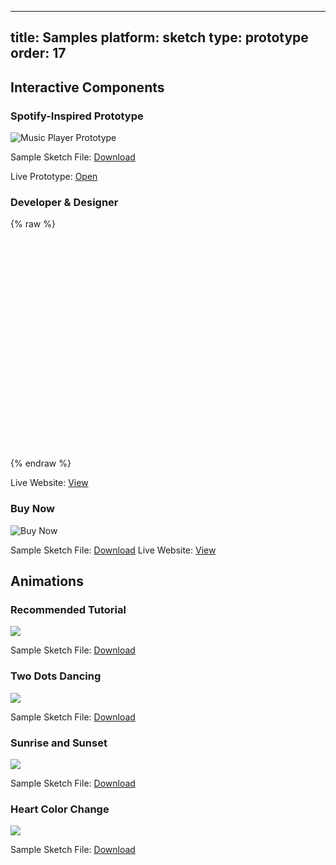 
---
title: Samples
platform: sketch
type: prototype
order: 17
---

## Interactive Components

### Spotify-Inspired Prototype

![Music Player Prototype](http://f.cl.ly/items/1n1a251W2j0U321o2b06/Music%20Player%20demo.gif)

Sample Sketch File: [Download](https://animaapp.s3.amazonaws.com/demo/Tutorial%20-%20Anima%20Music%20Player.sketch)

Live Prototype: [Open](https://music-player-sample.animaapp.io/)

### Developer & Designer

{% raw %}
<div id=XhHX5KPJKiy9O7 style="visibility: hidden;"><div class="animateddesigner-developer component"><div class="framedeveloper "><img class=rectangledeveloperbg src=https://img.animaapp.com/4DcMOGJ/animated-designer-developer-rectangle-des-bg.png><div class="nodependecies "><div class="group12 "><img class=oval2 src="https://img.animaapp.com/4DcMOGJ/animated-designer-developer-oval-2 1@2x.png"><div class="group8 "><div class="rectangle3 "></div><div class="rectangle31 "></div></div></div><img class=nodependenciesget src=https://img.animaapp.com/4DcMOGJ/animated-designer-developer-no-dependencies-get@2x.png></div><div class="states "><div class="group12copy "><img class=oval21 src="https://img.animaapp.com/4DcMOGJ/animated-designer-developer-oval-2 1@2x.png"><div class="group81 "><div class="rectangle32 "></div><div class="rectangle33 "></div></div></div><img class=statestransitions src=https://img.animaapp.com/4DcMOGJ/animated-designer-developer-states-transitions@2x.png></div><div class="codepen "><div class="group12copy2 "><img class=oval22 src="https://img.animaapp.com/4DcMOGJ/animated-designer-developer-oval-2 1@2x.png"><div class="group82 "><div class="rectangle34 "></div><div class="rectangle35 "></div></div></div><img class=codepenjsfiddleo src=https://img.animaapp.com/4DcMOGJ/animated-designer-developer-codepen-jsfiddle-o@2x.png></div><div class="animatednesteddev component"><div class="background "></div><img class=rectangledev src=https://img.animaapp.com/iwdeEO2/animated-nested-designer2-rectangle-3-copy-5@2x.png><div class="codeillus "><div class="a4 "><div class="stackedgroup "><div class="rectangle4copy11 "></div><div class="rectangle4copy12 "></div></div></div><div class="a3 "><div class="stackedgroup1 "><div class="rectangle4copy8 "></div><div class="rectangle4copy9 "></div><div class="rectangle4copy10 "></div><div class="rectangle4copy13 "></div><div class="rectangle4copy14 "></div></div></div><div class="a2 "><div class="rectangle4copy "></div><div class="rectangle4copy3 "></div><div class="rectangle4copy4 "></div><div class="rectangle4copy7 "></div></div><div class="a1 "><div class="rectangle4 "></div></div></div></div><div class="devicon "><img class=girl1 src=https://img.animaapp.com/4DcMOGJ/animated-designer-developer-girl1@2x.png><div class="codeoval "><img class=oval14 src=https://img.animaapp.com/4DcMOGJ/animated-designer-developer-oval-14@2x.png><img class=fill116 src=https://img.animaapp.com/4DcMOGJ/animated-designer-developer-fill-116@2x.png><img class=fill118 src=https://img.animaapp.com/4DcMOGJ/animated-designer-developer-fill-118@2x.png></div></div><img class=nomoreguesswork src=https://img.animaapp.com/4DcMOGJ/animated-designer-developer-no-more-guess-work@2x.png></div><div class="framedesigner "><img class=rectangledesbg src=https://img.animaapp.com/4DcMOGJ/animated-designer-developer-rectangle-des-bg.png><div class="group21 "><div class="group12copy3 "><img class=oval23 src="https://img.animaapp.com/4DcMOGJ/animated-designer-developer-oval-2 3@2x.png"><div class="group83 "><div class="rectangle36 "></div><div class="rectangle37 "></div></div></div><img class=workinsketchend src=https://img.animaapp.com/4DcMOGJ/animated-designer-developer-work-in-sketch-end-@2x.png></div><div class="group23 "><div class="group12copy4 "><img class=oval24 src="https://img.animaapp.com/4DcMOGJ/animated-designer-developer-oval-2 3@2x.png"><div class="group84 "><div class="rectangle38 "></div><div class="rectangle39 "></div></div></div><img class=createanimatedinte src=https://img.animaapp.com/4DcMOGJ/animated-designer-developer-create-animated-inte@2x.png></div><div class="group24 "><div class="group12copy5 "><img class=oval25 src="https://img.animaapp.com/4DcMOGJ/animated-designer-developer-oval-2 3@2x.png"><div class="group85 "><div class="rectangle310 "></div><div class="rectangle311 "></div></div></div><img class=exportcodehtml src=https://img.animaapp.com/4DcMOGJ/animated-designer-developer-export-code-html-@2x.png></div><img class=thenonhandwaving src=https://img.animaapp.com/4DcMOGJ/animated-designer-developer-the-non-hand-waving@2x.png><div class="animatednesteddesigner component"><div class="background "></div><img class=rectangle3copy5 src=https://img.animaapp.com/iwdeEO2/animated-nested-designer2-rectangle-3-copy-5@2x.png><img class=m1 src=https://img.animaapp.com/iwdeEO2/animated-nested-designer2-m1@2x.png><img class=r1 src=https://img.animaapp.com/iwdeEO2/animated-nested-designer2-r2@2x.png><img class=l1 src=https://img.animaapp.com/iwdeEO2/animated-nested-designer2-r2@2x.png><img class=m3 src=https://img.animaapp.com/iwdeEO2/animated-nested-designer2-m3@2x.png><img class=r3 src=https://img.animaapp.com/iwdeEO2/animated-nested-designer2-r3@2x.png><img class=l3 src=https://img.animaapp.com/iwdeEO2/animated-nested-designer2-r3@2x.png><img class=m2 src=https://img.animaapp.com/iwdeEO2/animated-nested-designer2-m2@2x.png><img class=r2 src=https://img.animaapp.com/iwdeEO2/animated-nested-designer2-r2@2x.png><img class=l2 src=https://img.animaapp.com/iwdeEO2/animated-nested-designer2-r2@2x.png></div><div class="desicon "><img class=boycopy src=https://img.animaapp.com/4DcMOGJ/animated-designer-developer-boy-copy@2x.png><img class=path18copy src=https://img.animaapp.com/4DcMOGJ/animated-designer-developer-path-18-copy@2x.png></div></div><img class=rectangle src=https://img.animaapp.com/4DcMOGJ/animated-designer-developer-rectangle--copy@2x.png><img class=rectanglecopy src=https://img.animaapp.com/4DcMOGJ/animated-designer-developer-rectangle--copy@2x.png><img class=iu2019madevelopergrey src=https://img.animaapp.com/4DcMOGJ/animated-designer-developer-iu2019m-a-developer-grey@2x.png><img class=iu2019madeveloperpink src=https://img.animaapp.com/4DcMOGJ/animated-designer-developer-iu2019m-a-developer-pink@2x.png><img class=iu2019madesignergrey src=https://img.animaapp.com/4DcMOGJ/animated-designer-developer-iu2019m-a-designer-grey@2x.png><img class=iu2019madesignerpink src=https://img.animaapp.com/4DcMOGJ/animated-designer-developer-iu2019m-a-designer-pink@2x.png></div></div><script>function styleLoadedXhHX5KPJKiy9O7() {    var e = document.getElementById('XhHX5KPJKiy9O7');    e.style.visibility = 'visible';}var h = document.getElementsByTagName('head')[0];var l = document.createElement('link');l.setAttribute('rel', 'stylesheet');l.setAttribute('type', 'text/css');l.setAttribute('href', 'https://api.animaapp.com/handoff/component/XhHX5KPJKiy9O7/style.css');l.setAttribute('onload', 'styleLoadedXhHX5KPJKiy9O7()');h.appendChild(l);var s = document.createElement('script');s.type = 'text/javascript';s.src = 'https://api.animaapp.com/handoff/component/XhHX5KPJKiy9O7/component.js';h.appendChild(s); </script>
{% endraw %}

Live Website: [View](https://handoff.animaapp.com/#/timeline/XhHX5KPJKiy9O7/animated-designer-developer)

### Buy Now

![Buy Now](http://f.cl.ly/items/1F2E3i3Z1Q1r2e3j2F2W/[4bdede864b1baee3af8fc205d924b264]_Buy%20now.gif)

Sample Sketch File: [Download](https://www.dropbox.com/s/g0ne8p6z3vdk9a0/BuyNowInteractiveComponent.sketch?dl=1)
Live Website: [View](https://handoff.animaapp.com/#/timeline/ix8YwLuJAJLsa7)

## Animations

### Recommended Tutorial

![](https://cdn-images-1.medium.com/max/1600/1*cbrA24fT1QyfR1fwFuRbkg.gif)

Sample Sketch File: [Download](/assets/timeline/samples/TimelineTutorial.sketch)

### Two Dots Dancing

![](https://docs.animaapp.com/images/timeline/samples/two-dots.gif)

Sample Sketch File: [Download](https://www.dropbox.com/s/5ma1kx9cu7p4urv/Timeline-Sample-Glowing%20Dots%20Dance.sketch?dl=1) 

### Sunrise and Sunset

![](https://docs.animaapp.com/images/timeline/samples/sunrise.gif)

Sample Sketch File: [Download](https://www.dropbox.com/s/3qv3yq2ca5rms1s/Timeline-Samples-Sunrise.sketch?dl=1)

### Heart Color Change

![](https://docs.animaapp.com/images/timeline/samples/heart-colors.gif)

Sample Sketch File: [Download](https://www.dropbox.com/s/yup5t0g0m0iksus/Timeline-Sample-Heart-Change-Colors.sketch?dl=1) 
